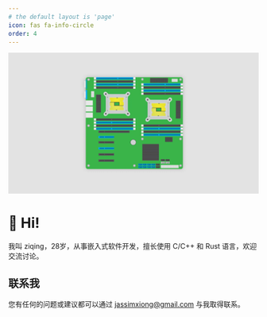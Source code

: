 ```yaml
---
# the default layout is 'page'
icon: fas fa-info-circle
order: 4
---
```


![me img](/assets/img/favicons/background.webp)

# 👋 Hi!

我叫 ziqing，28岁，从事嵌入式软件开发，擅长使用 C/C++ 和 Rust 语言，欢迎交流讨论。
## 联系我

您有任何的问题或建议都可以通过 jassimxiong@gmail.com 与我取得联系。